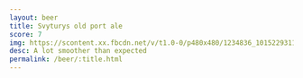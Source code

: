 ```yaml
---
layout: beer
title: Svyturys old port ale
score: 7
img: https://scontent.xx.fbcdn.net/v/t1.0-0/p480x480/1234836_10152293116538745_626754395_n.jpg?oh=015787c5078b1b44272585e76089db74&oe=58D06C42
desc: A lot smoother than expected
permalink: /beer/:title.html
---
```

